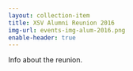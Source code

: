 ```yaml
---
layout: collection-item
title: XSV Alumni Reunion 2016
img-url: events-img-alum-2016.png
enable-header: true
---
```

Info about the reunion.